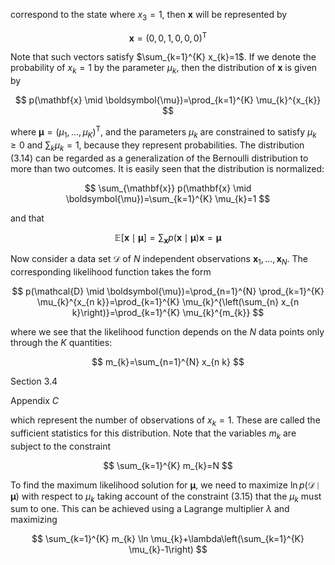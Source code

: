 correspond to the state where $x_{3}=1$, then $\mathbf{x}$ will be represented by

$$
\mathbf{x}=(0,0,1,0,0,0)^{\mathrm{T}}
$$

Note that such vectors satisfy $\sum_{k=1}^{K} x_{k}=1$. If we denote the probability of $x_{k}=1$ by the parameter $\mu_{k}$, then the distribution of $\mathbf{x}$ is given by

$$
p(\mathbf{x} \mid \boldsymbol{\mu})=\prod_{k=1}^{K} \mu_{k}^{x_{k}}
$$

where $\boldsymbol{\mu}=\left(\mu_{1}, \ldots, \mu_{K}\right)^{\mathrm{T}}$, and the parameters $\mu_{k}$ are constrained to satisfy $\mu_{k} \geqslant 0$ and $\sum_{k} \mu_{k}=1$, because they represent probabilities. The distribution (3.14) can be regarded as a generalization of the Bernoulli distribution to more than two outcomes. It is easily seen that the distribution is normalized:

$$
\sum_{\mathbf{x}} p(\mathbf{x} \mid \boldsymbol{\mu})=\sum_{k=1}^{K} \mu_{k}=1
$$

and that

$$
\mathbb{E}[\mathbf{x} \mid \boldsymbol{\mu}]=\sum_{\mathbf{x}} p(\mathbf{x} \mid \boldsymbol{\mu}) \mathbf{x}=\boldsymbol{\mu}
$$

Now consider a data set $\mathcal{D}$ of $N$ independent observations $\mathbf{x}_{1}, \ldots, \mathbf{x}_{N}$. The corresponding likelihood function takes the form

$$
p(\mathcal{D} \mid \boldsymbol{\mu})=\prod_{n=1}^{N} \prod_{k=1}^{K} \mu_{k}^{x_{n k}}=\prod_{k=1}^{K} \mu_{k}^{\left(\sum_{n} x_{n k}\right)}=\prod_{k=1}^{K} \mu_{k}^{m_{k}}
$$

where we see that the likelihood function depends on the $N$ data points only through the $K$ quantities:

$$
m_{k}=\sum_{n=1}^{N} x_{n k}
$$

Section 3.4

Appendix $C$

which represent the number of observations of $x_{k}=1$. These are called the sufficient statistics for this distribution. Note that the variables $m_{k}$ are subject to the constraint

$$
\sum_{k=1}^{K} m_{k}=N
$$

To find the maximum likelihood solution for $\boldsymbol{\mu}$, we need to maximize $\ln p(\mathcal{D} \mid \boldsymbol{\mu})$ with respect to $\mu_{k}$ taking account of the constraint (3.15) that the $\mu_{k}$ must sum to one. This can be achieved using a Lagrange multiplier $\lambda$ and maximizing

$$
\sum_{k=1}^{K} m_{k} \ln \mu_{k}+\lambda\left(\sum_{k=1}^{K} \mu_{k}-1\right)
$$